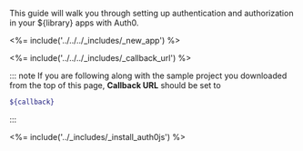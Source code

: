 This guide will walk you through setting up authentication and authorization in your ${library} apps with Auth0.

<%= include('../../../_includes/_new_app') %>

<%= include('../../../_includes/_callback_url') %>

::: note
If you are following along with the sample project you downloaded from the top of this page,  **Callback URL** should be set to

```bash
${callback}
```

:::

<%= include('../_includes/_install_auth0js') %>